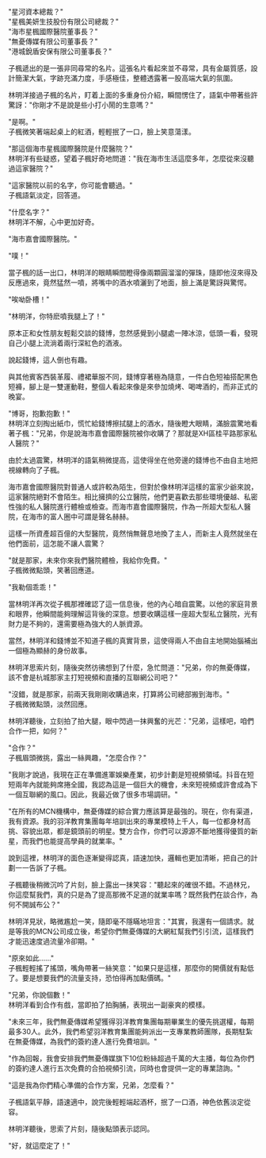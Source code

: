 



"星河資本總裁？"  
"星楓美妍生技股份有限公司總裁？"  
"海市星楓國際醫院董事長？"  
"無憂傳媒有限公司董事長？"  
"港城銳盾安保有限公司董事長？"  

子楓遞出的是一張非同尋常的名片。這張名片看起來並不尋常，具有金屬質感，設計簡潔大氣，字跡充滿力度，手感極佳，整體透露著一股高端大氣的氛圍。

林明洋接過子楓的名片，盯着上面的多重身份介紹，瞬間愣住了，語氣中帶著些許驚訝："你剛才不是說是些小打小鬧的生意嗎？"

"是啊。"  
子楓微笑著端起桌上的紅酒，輕輕抿了一口，臉上笑意蕩漾。

"那這個海市星楓國際醫院是什麼醫院？"  
林明洋有些疑惑，望着子楓好奇地問道："我在海市生活這麼多年，怎麼從來沒聽過這家醫院？"

"這家醫院以前的名字，你可能會聽過。"  
子楓語氣淡定，回答道。

"什麼名字？"  
林明洋不解，心中更加好奇。

"海市嘉會國際醫院。"  

"噗！"  

當子楓的話一出口，林明洋的眼睛瞬間瞪得像兩顆圓溜溜的彈珠，隨即他沒來得及反應過來，竟然猛然一噴，將嘴中的酒水噴灑到了地面，臉上滿是驚訝與驚愕。  

"唉呦卧槽！"

"林明洋，你特麽噴我腿上了！"

原本正和女性朋友輕鬆交談的錢博，忽然感覺到小腿處一陣冰涼，低頭一看，發現自己小腿上流淌着兩行深紅色的酒液。

說起錢博，這人倒也有趣。

與其他賓客西裝革履、禮裙華服不同，錢博穿著極為隨意，一件白色短袖搭配黑色短褲，腳上是一雙運動鞋，整個人看起來像是來參加燒烤、喝啤酒的，而非正式的晚宴。

"博哥，抱歉抱歉！"  
林明洋立刻掏出紙巾，慌忙給錢博擦拭腿上的酒水，隨後瞪大眼睛，滿臉震驚地看著子楓："兄弟，你是說海市嘉會國際醫院被你收購了？那就是XH區桂平路那家私人醫院？"

由於太過震驚，林明洋的語氣稍微提高，這使得坐在他旁邊的錢博也不由自主地把視線轉向了子楓。

海市嘉會國際醫院對普通人或許較為陌生，但對於像林明洋這樣的富家少爺來說，這家醫院絕對不會陌生。相比擁擠的公立醫院，他們更喜歡去那些環境優越、私密性強的私人醫院進行體檢或檢查。而海市嘉會國際醫院，作為一所超大型私人醫院，在海市的富人圈中可謂是聲名赫赫。

這樣一所資產超百億的大型醫院，竟然悄無聲息地換了主人，而新主人竟然就坐在他們面前，這怎能不讓人震驚？

"就是那家，未來你來我們醫院體檢，我給你免費。"  
子楓微微點頭，笑著回應道。

"我勒個乖乖！"

當林明洋再次從子楓那裡確認了這一信息後，他的內心暗自震驚。以他的家庭背景和眼界，他瞬間能夠理解這背後的深意。想要收購這樣一座超大型私立醫院，光有財力是不夠的，還需要極為強大的人脈資源。

當然，林明洋和錢博並不知道子楓的真實背景，這使得兩人不由自主地開始腦補出一個極為顯赫的身份故事。

林明洋思索片刻，隨後突然彷彿想到了什麼，急忙問道："兄弟，你的無憂傳媒，該不會是杭城那家主打短視頻和直播的互聯網公司吧？"

"沒錯，就是那家，前兩天我剛剛收購過來，打算將公司總部搬到海市。"  
子楓微微點頭，淡然回應。

林明洋聽後，立刻拍了拍大腿，眼中閃過一抹興奮的光芒："兄弟，這樣吧，咱們合作一把，如何？"

"合作？"  
子楓眉頭微挑，露出一絲興趣，"怎麼合作？"

"我剛才說過，我現在正在準備進軍娛樂產業，初步計劃是短視頻領域。抖音在短短兩年內就能夠席捲全國，我認為這是一個巨大的機會，未來短視頻或許會成為下一個互聯網的風口。因此，我最近做了很多市場調研。"

"在所有的MCN機構中，無憂傳媒的綜合實力應該算是最強的。現在，你有渠道，我有資源。我的羽洋教育集團每年培訓出來的專業模特上千人，每一位都身材高挑、容貌出眾，都是鏡頭前的明星。雙方合作，你們可以源源不斷地獲得優質的新星，而我們也能提高學員的就業率。"  

說到這裡，林明洋的面色逐漸變得認真，語速加快，邏輯也更加清晰，把自己的計劃一一告訴了子楓。

子楓聽後稍微沉吟了片刻，臉上露出一抹笑容："聽起來的確很不錯。不過林兄，你這麼幫我們，真的只是為了提高那微不足道的就業率嗎？既然我們在談合作，為何不開誠布公？"

林明洋見狀，略微尷尬一笑，隨即毫不隱瞞地坦言："其實，我還有一個請求。就是等我的MCN公司成立後，希望你們無憂傳媒的大網紅幫我們引引流，這樣我們才能迅速度過流量冷卻期。"

"原來如此……"  
子楓輕輕搖了搖頭，嘴角帶著一絲笑意："如果只是這樣，那麼你的開價就有點低了。要是想要我們的流量支持，恐怕得再加點價碼。"

"兄弟，你說個數！"  
林明洋看到合作有戲，當即拍了拍胸脯，表現出一副豪爽的模樣。

"未來三年，我們無憂傳媒希望獲得羽洋教育集團每期畢業生的優先挑選權，每期最多30人。此外，我們希望羽洋教育集團能夠派出一支專業教師團隊，長期駐紮在無憂傳媒，為我們的簽約達人進行免費培訓。"

"作為回報，我會安排我們無憂傳媒旗下10位粉絲超過千萬的大主播，每位為你們的簽約達人進行五次免費的合拍視頻引流，同時也會提供一定的專業諮詢。"

"這是我為你們精心準備的合作方案，兄弟，怎麼看？"

子楓語氣平靜，語速適中，說完後輕輕端起酒杯，抿了一口酒，神色依舊淡定從容。

林明洋聽後，思索了片刻，隨後點頭表示認同。

"好，就這麼定了！"